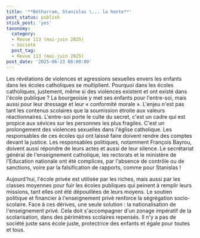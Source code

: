 ```yaml
---
title: '**Bétharram, Stanislas \... la honte**'
post_status: publish
stick_post: 'yes'
taxonomy:
  category:
  - Revue 113 (mai-juin 2025)
  - Société
  post_tag:
  - Revue 113 (mai-juin 2025)
post_date: '2025-06-23 08:00:00'
---
```


Les révélations de violences et agressions sexuelles envers les enfants dans les écoles catholiques se multiplient. Pourquoi dans les écoles catholiques, justement, même si des violences existent et ont existé dans l'école publique ? La bourgeoisie y met ses enfants pour l'entre-soi, mais aussi pour leur dressage et leur « conformité morale ». L'enjeu n'est pas tant les contenus scolaires que la soumission étroite aux valeurs réactionnaires. L'entre-soi porte le culte du secret, c'est un cadre qui est propice aux sévices sur les personnes les plus fragiles. C'est un prolongement des violences sexuelles dans l'église catholique. Les responsables de ces écoles qui ont laissé faire doivent rendre des comptes devant la justice. Les responsables politiques, notamment François Bayrou, doivent aussi répondre de leurs actes et aussi de leur silence. Le secrétariat général de l'enseignement catholique, les rectorats et le ministère de l'Education nationale ont été complices, par l'absence de contrôle ou de sanctions, voire par la falsification de rapports, comme pour Stanislas !

Aujourd'hui, l'école privée est utilisée par les riches, mais aussi par les classes moyennes pour fuir les écoles publiques qui peinent à remplir leurs missions, tant elles ont été dépouillées de leurs moyens. Le soutien politique et financier à l'enseignement privé renforce la ségrégation socio-scolaire. Face à ces dérives, une seule solution : la nationalisation de l'enseignement privé. Cela doit s'accompagner d'un zonage impératif de la scolarisation, dans des périmètres scolaires repensés. Il n'y a pas de société juste sans école juste, protectrice des enfants et égale pour toutes et tous.
